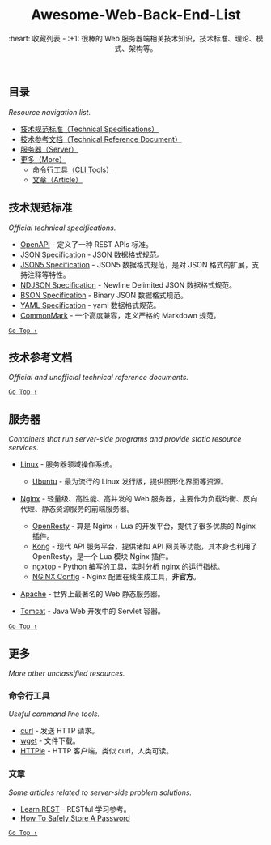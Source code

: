<div align="center">
  <h1>Awesome-Web-Back-End-List</h1>

  <p>:heart: 收藏列表 - :+1: 很棒的 Web 服务器端相关技术知识，技术标准、理论、模式、架构等。</p>
</div>

<br />

## 目录

*Resource navigation list.*

- [技术规范标准（Technical Specifications）](#技术规范标准)
- [技术参考文档（Technical Reference Document）](#技术参考文档)
- [服务器（Server）](#服务器)
- [更多（More）](#更多)
  - [命令行工具（CLI Tools）](#命令行工具)
  - [文章（Article）](#文章)

## 技术规范标准

*Official technical specifications.*

- [OpenAPI](https://www.openapis.org/) - 定义了一种 REST APIs 标准。
- [JSON Specification](http://www.json.org/) - JSON 数据格式规范。
- [JSON5 Specification](https://spec.json5.org/) - JSON5 数据格式规范，是对 JSON 格式的扩展，支持注释等特性。
- [NDJSON Specification](http://ndjson.org/) - Newline Delimited JSON 数据格式规范。
- [BSON Specification](http://bsonspec.org/) - Binary JSON 数据格式规范。
- [YAML Specification](https://yaml.org/) - yaml 数据格式规范。
- [CommonMark](https://commonmark.org/) - 一个高度兼容，定义严格的 Markdown 规范。

[`Go Top ↑`](#awesome-web-back-end-list)

## 技术参考文档

*Official and unofficial technical reference documents.*

[`Go Top ↑`](#awesome-web-back-end-list)

## 服务器

*Containers that run server-side programs and provide static resource services.*

- [Linux](https://www.linux.org/) - 服务器领域操作系统。
  - [Ubuntu](https://ubuntu.com/) - 最为流行的 Linux 发行版，提供图形化界面等资源。
  
- [Nginx](http://nginx.org/en/) - 轻量级、高性能、高并发的 Web 服务器，主要作为负载均衡、反向代理、静态资源服务的前端服务器。
  - [OpenResty](http://openresty.org/) - 算是 Nginx + Lua 的开发平台，提供了很多优质的 Nginx 插件。
  - [Kong](https://konghq.com/) - 现代 API 服务平台，提供诸如 API 网关等功能，其本身也利用了 OpenResty，是一个 Lua 模块 Nginx 插件。
  - [ngxtop](https://github.com/lebinh/ngxtop) - Python 编写的工具，实时分析 nginx 的运行指标。
  - [NGINX Config](https://www.digitalocean.com/community/tools/nginx) - Nginx 配置在线生成工具，**非官方**。

- [Apache](http://httpd.apache.org/) - 世界上最著名的 Web 静态服务器。

- [Tomcat](http://tomcat.apache.org/) - Java Web 开发中的 Servlet 容器。	

[`Go Top ↑`](#awesome-web-back-end-list)

## 更多

*More other unclassified resources.*

### 命令行工具

*Useful command line tools.*

- [curl](https://curl.haxx.se/) - 发送 HTTP 请求。
- [wget](https://www.gnu.org/software/wget/) - 文件下载。
- [HTTPie](https://httpie.org/) - HTTP 客户端，类似 curl，人类可读。

### 文章

*Some articles related to server-side problem solutions.*

- [Learn REST](http://rest.elkstein.org/) - RESTful 学习参考。
- [How To Safely Store A Password](https://codahale.com/how-to-safely-store-a-password/)






[`Go Top ↑`](#awesome-web-back-end-list)
